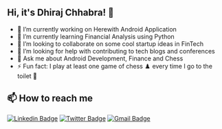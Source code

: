 ## Hi, it's Dhiraj Chhabra! 👋

- 🔭 I’m currently working on Herewith Android Application
- 🌱 I’m currently learning Financial Analysis using Python
- 👯 I’m looking to collaborate on some cool startup ideas in FinTech
- 🤔 I’m looking for help with contributing to tech blogs and conferences
- 💬 Ask me about Android Development, Finance and Chess
- ⚡ Fun fact: I play at least one game of chess ♟️ every time I go to the toilet 🚽

## 📫 How to reach me

[![Linkedin Badge](https://img.shields.io/badge/-DhirajChhabra-blue?style=social&logo=Linkedin&logoColor=blue&link=https://www.linkedin.com/in/chhabra-dhiraj/)](https://www.linkedin.com/in/chhabra-dhiraj/)
[![Twitter Badge](http://img.shields.io/badge/-@dhiraj_c_97-1ca0f1?style=social&logo=twitter&logoColor=blue&link=https://twitter.com/dhiraj_c_97)](https://twitter.com/dhiraj_c_97)
[![Gmail Badge](https://img.shields.io/badge/-Gmail-c14438?style=social&logo=Gmail&logoColor=red&link=mailto:dhiraj.chhabra.g@gmail.com)](mailto:dhiraj.chhabra.g@gmail.com)
